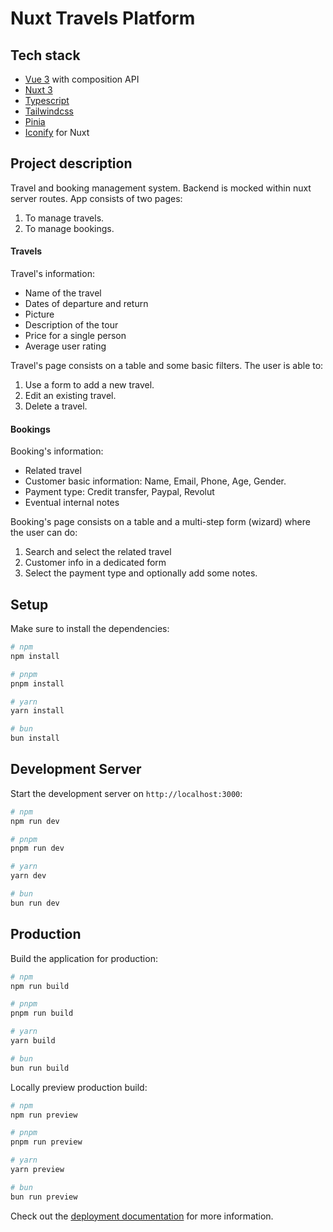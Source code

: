 # Nuxt Travels Platform

## Tech stack

- [Vue 3](https://vuejs.org/) with composition API
- [Nuxt 3](https://nuxt.com/docs/getting-started/introduction)
- [Typescript](https://www.typescriptlang.org/)
- [Tailwindcss](https://tailwindcss.com/)
- [Pinia](https://pinia.vuejs.org/)
- [Iconify](https://iconify.design/) for Nuxt

## Project description

Travel and booking management system. Backend is mocked within nuxt server routes. App consists of two pages:

1. To manage travels.
2. To manage bookings.

#### Travels

Travel's information:

- Name of the travel
- Dates of departure and return
- Picture
- Description of the tour
- Price for a single person
- Average user rating

Travel's page consists on a table and some basic filters. The user is able to:

1. Use a form to add a new travel.
2. Edit an existing travel.
3. Delete a travel.

#### Bookings

Booking's information:

- Related travel
- Customer basic information: Name, Email, Phone, Age, Gender.
- Payment type: Credit transfer, Paypal, Revolut
- Eventual internal notes

Booking's page consists on a table and a multi-step form (wizard) where the user can do:

1. Search and select the related travel
2. Customer info in a dedicated form
3. Select the payment type and optionally add some notes.

## Setup

Make sure to install the dependencies:

```bash
# npm
npm install

# pnpm
pnpm install

# yarn
yarn install

# bun
bun install
```

## Development Server

Start the development server on `http://localhost:3000`:

```bash
# npm
npm run dev

# pnpm
pnpm run dev

# yarn
yarn dev

# bun
bun run dev
```

## Production

Build the application for production:

```bash
# npm
npm run build

# pnpm
pnpm run build

# yarn
yarn build

# bun
bun run build
```

Locally preview production build:

```bash
# npm
npm run preview

# pnpm
pnpm run preview

# yarn
yarn preview

# bun
bun run preview
```

Check out the [deployment documentation](https://nuxt.com/docs/getting-started/deployment) for more information.
